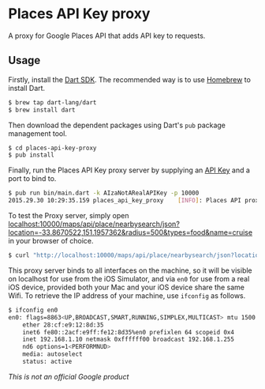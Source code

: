 # Places API Key proxy

A proxy for Google Places API that adds API key to requests.

## Usage

Firstly, install the [Dart SDK](https://www.dartlang.org/downloads/mac.html). The
recommended way is to use [Homebrew](http://brew.sh/) to install Dart.

```bash
$ brew tap dart-lang/dart
$ brew install dart
```

Then download the dependent packages using Dart's `pub` package management tool.

```bash
$ cd places-api-key-proxy
$ pub install
```

Finally, run the Places API Key proxy server by supplying an [API Key](https://developers.google.com/places/webservice/intro#Authentication) and a
port to bind to.

```bash
$ pub run bin/main.dart -k AIzaNotARealAPIKey -p 10000
2015.29.30 10:29:35.159	places_api_key_proxy	[INFO]:	Places API proxy running on localhost:10000
```

To test the Proxy server, simply open [localhost:10000/maps/api/place/nearbysearch/json?location=-33.8670522,151.1957362&radius=500&types=food&name=cruise](http://localhost:10000/maps/api/place/nearbysearch/json?location=-33.8670522,151.1957362&radius=500&types=food&name=cruise) in your browser of choice.

```bash
$ curl "http://localhost:10000/maps/api/place/nearbysearch/json?location=-33.8670522,151.1957362&radius=500&types=food&name=cruise" | more
```

This proxy server binds to all interfaces on the machine, so it will be visible
on localhost for use from the iOS Simulator, and via `en0` for use from a real
iOS device, provided both your Mac and your iOS device share the same Wifi. To
retrieve the IP address of your machine, use `ifconfig` as follows.

```bash
$ ifconfig en0
en0: flags=8863<UP,BROADCAST,SMART,RUNNING,SIMPLEX,MULTICAST> mtu 1500
	ether 28:cf:e9:12:8d:35
	inet6 fe80::2acf:e9ff:fe12:8d35%en0 prefixlen 64 scopeid 0x4
	inet 192.168.1.10 netmask 0xffffff00 broadcast 192.168.1.255
	nd6 options=1<PERFORMNUD>
	media: autoselect
	status: active
```


_This is not an official Google product_
